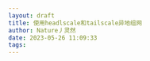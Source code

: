 ```yaml
---
layout: draft
title: 使用headlscale和tailscale异地组网
author: Nature丿灵然
date: 2023-05-26 11:09:33
tags:
---
```

